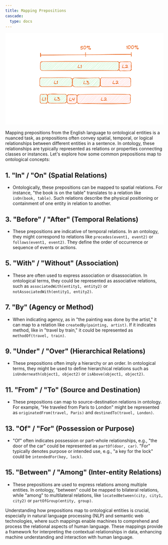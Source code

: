 ```yaml
---
title: Mapping Prepositions
cascade:
  type: docs
---
```


![](drawing-1.png)

Mapping prepositions from the English language to ontological entities is a nuanced task, as prepositions often convey spatial, temporal, or logical relationships between different entities in a sentence. In ontology, these relationships are typically represented as relations or properties connecting classes or instances. Let's explore how some common prepositions map to ontological concepts:

## 1. "In" / "On" (Spatial Relations)

- Ontologically, these prepositions can be mapped to spatial relations. For instance, "the book is on the table" translates to a relation like `isOn(book, table)`. Such relations describe the physical positioning or containment of one entity in relation to another.

## 3. "Before" / "After" (Temporal Relations)

- These prepositions are indicative of temporal relations. In an ontology, they might correspond to relations like `precedes(event1, event2)` or `follows(event1, event2)`. They define the order of occurrence or sequence of events or actions.

## 5. "With" / "Without" (Association)

- These are often used to express association or disassociation. In ontological terms, they could be represented as associative relations, such as `associatedWith(entity1, entity2)` or `notAssociatedWith(entity1, entity2)`.

## 7. "By" (Agency or Method)

- When indicating agency, as in "the painting was done by the artist," it can map to a relation like `createdBy(painting, artist)`. If it indicates method, like in "travel by train," it could be represented as `methodOf(travel, train)`.

## 9. "Under" / "Over" (Hierarchical Relations)

- These prepositions often imply a hierarchy or an order. In ontological terms, they might be used to define hierarchical relations such as `isUnderneath(object1, object2)` or `isAbove(object1, object2)`.

## 11. "From" / "To" (Source and Destination)

- These prepositions can map to source-destination relations in ontology. For example, "He traveled from Paris to London" might be represented as `originatedFrom(travel, Paris)` and `destinedTo(travel, London)`.

## 13. "Of" / "For" (Possession or Purpose)

- "Of" often indicates possession or part-whole relationships, e.g., "the door of the car" could be represented as `partOf(door, car)`. "For" typically denotes purpose or intended use, e.g., "a key for the lock" could be `intendedFor(key, lock)`.

## 15. "Between" / "Among" (Inter-entity Relations)

- These prepositions are used to express relations among multiple entities. In ontology, "between" could be mapped to bilateral relations, while "among" to multilateral relations, like `locatedBetween(city, city1, city2)` or `partOfGroup(entity, group)`.

Understanding how prepositions map to ontological entities is crucial, especially in natural language processing (NLP) and semantic web technologies, where such mappings enable machines to comprehend and process the relational aspects of human language. These mappings provide a framework for interpreting the contextual relationships in data, enhancing machine understanding and interaction with human language.
